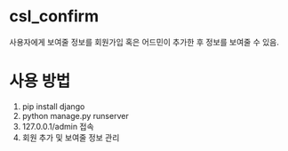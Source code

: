 # csl_confirm
사용자에게 보여줄 정보를 회원가입 혹은 어드민이 추가한 후 정보를 보여줄 수 있음.

# 사용 방법
1. pip install django
2. python manage.py runserver
3. 127.0.0.1/admin 접속
4. 회원 추가 및 보여줄 정보 관리
